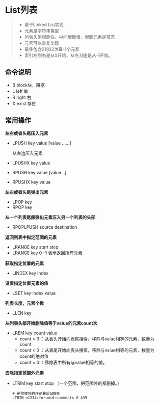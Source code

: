# List列表

>- 基于Linked List实现
>- 元素是字符串类型
>- 列表头尾增删快，中间增删慢，增删元素是常态
>- 元素可以重复出现
>- 最多包含2的32次幂-1个元素
>- 索引左到右是从0开始，从右刀座是从-1开始。

## 命令说明

- B block块，阻塞
- L left 做
- R right 右
- X exist 存在

## 常用操作

**左右或者头尾压入元素**

- LPUSH key value [value ……]

  从左边压入元素

- LPUSHX key value

- RPUSH key value [value ..]

- RPUSHX key value

**左右或者头尾弹出元素**

- LPOP key
- RPOP key

**从一个列表尾部弹出元素压入另一个列表的头部**

- RPOPLPUSH source destination

**返回列表中指定范围的元素**

- LRANGE key start stop
- LRANGE key 0 -1 表示返回所有元素

**获取指定位置的元素**

- LINDEX key index

**设置指定位置元素的值**

- LSET key index value

**列表长度，元素个数**

- LLEN key

**从列表头部开始删除值等于value的元素count次**

- LREM key count value
  - count > 0 ：从表头开始向表尾搜索，移除与value相等的元素，数量为count
  - count < 0 ：从表尾开始向表头搜索，移除与value相等的元素，数量为count的绝对值
  - count = 0 ：移除表中所有与value相等的值。

**去除指定范围外元素**

- LTRIM key start stop （一个范围，把范围外的都删掉。）

  ```shell
  # 删除微博的评论最后500条
  LTRIM u1234:forumid:comments 0 499
  ```

  ​